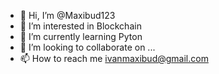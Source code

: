 - 👋 Hi, I’m @Maxibud123
- 👀 I’m interested in Blockchain
- 🌱 I’m currently learning Pyton
- 💞️ I’m looking to collaborate on ...
- 📫 How to reach me ivanmaxibud@gmail.com

<!---
Maxibud123/Maxibud123 is a ✨ special ✨ repository because its `README.md` (this file) appears on your GitHub profile.
You can click the Preview link to take a look at your changes.
--->
